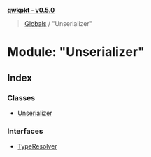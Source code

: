 **[qwkpkt - v0.5.0](../README.md)**

> [Globals](../globals.md) / "Unserializer"

# Module: "Unserializer"

## Index

### Classes

* [Unserializer](../classes/_unserializer_.unserializer.md)

### Interfaces

* [TypeResolver](../interfaces/_unserializer_.typeresolver.md)

